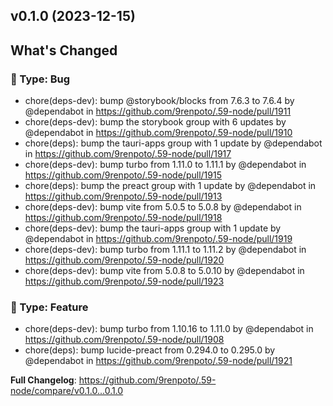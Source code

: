 ## v0.1.0 (2023-12-15)
<!-- Release notes generated using configuration in .github/release.yml at main -->

## What's Changed
### :bug: Type: Bug
* chore(deps-dev): bump @storybook/blocks from 7.6.3 to 7.6.4 by @dependabot in https://github.com/9renpoto/.59-node/pull/1911
* chore(deps-dev): bump the storybook group with 6 updates by @dependabot in https://github.com/9renpoto/.59-node/pull/1910
* chore(deps): bump the tauri-apps group with 1 update by @dependabot in https://github.com/9renpoto/.59-node/pull/1917
* chore(deps-dev): bump turbo from 1.11.0 to 1.11.1 by @dependabot in https://github.com/9renpoto/.59-node/pull/1915
* chore(deps): bump the preact group with 1 update by @dependabot in https://github.com/9renpoto/.59-node/pull/1913
* chore(deps-dev): bump vite from 5.0.5 to 5.0.8 by @dependabot in https://github.com/9renpoto/.59-node/pull/1918
* chore(deps-dev): bump the tauri-apps group with 1 update by @dependabot in https://github.com/9renpoto/.59-node/pull/1919
* chore(deps-dev): bump turbo from 1.11.1 to 1.11.2 by @dependabot in https://github.com/9renpoto/.59-node/pull/1920
* chore(deps-dev): bump vite from 5.0.8 to 5.0.10 by @dependabot in https://github.com/9renpoto/.59-node/pull/1923
### :rocket: Type: Feature
* chore(deps-dev): bump turbo from 1.10.16 to 1.11.0 by @dependabot in https://github.com/9renpoto/.59-node/pull/1908
* chore(deps): bump lucide-preact from 0.294.0 to 0.295.0 by @dependabot in https://github.com/9renpoto/.59-node/pull/1921


**Full Changelog**: https://github.com/9renpoto/.59-node/compare/v0.1.0...0.1.0
